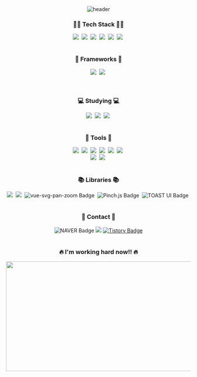 <!--
**CHANGYUNOH/CHANGYUNOH** is a ✨ _special_ ✨ repository because its `README.md` (this file) appears on your GitHub profile.

Here are some ideas to get you started:

- 🔭 I’m currently working on ...
- 🌱 I’m currently learning ...
- 👯 I’m looking to collaborate on ...
- 🤔 I’m looking for help with ...
- 💬 Ask me about ...
- 📫 How to reach me: ...
- 😄 Pronouns: ...
- ⚡ Fun fact: ...
-->

<!--타이틀 부분-->
<div align="center">
  <img src="https://capsule-render.vercel.app/api?type=venom&color=0:8871e5,100:b678c4&stroke=b678c4&height=300&section=header&text=I%20am%20changyu&fontSize=90" alt="header">
</div>


<!--내용 부분-->
<h3 align="center">🧑‍💻 Tech Stack 🧑‍💻</h3>
<div align="center">
    <img src="https://img.shields.io/badge/HTML5-E34F26?style=for-the-badge&logo=html5&logoColor=white">&nbsp
    <img src="https://img.shields.io/badge/CSS3-1572B6?style=for-the-badge&logo=css3&logoColor=white">&nbsp
    <img src="https://img.shields.io/badge/Sass-CC6699?style=for-the-badge&logo=sass&logoColor=white">&nbsp
    <img src="https://img.shields.io/badge/JavaScript-F7DF1E?style=for-the-badge&logo=JavaScript&logoColor=white">&nbsp
    <img src="https://img.shields.io/badge/jquery-%230769AD.svg?style=for-the-badge&logo=jquery&logoColor=white">&nbsp
    <img src="https://img.shields.io/badge/GULP-%23CF4647.svg?style=for-the-badge&logo=gulp&logoColor=white">&nbsp<br>
</div>

<br>

<h3 align="center">🔨 Frameworks 🔨</h3>
<div align="center">
    <img src="https://img.shields.io/badge/Vue.js-35495E?style=for-the-badge&logo=vue.js&logoColor=4FC08D">&nbsp
    <img src="https://img.shields.io/badge/Nuxt-002E3B?style=for-the-badge&logo=nuxtdotjs&logoColor=#00DC82">&nbsp<br><br>
</div>

<br>

<h3 align="center">💻 Studying 💻</h3>
<div align="center">
    <img src="https://img.shields.io/badge/typescript-007ACC.svg?style=for-the-badge&logo=typescript&logoColor=white" />&nbsp
    <img src="https://img.shields.io/badge/React-20232A?style=for-the-badge&logo=react&logoColor=61DAFB">&nbsp
    <img src="https://img.shields.io/badge/Next.js-000?logo=nextdotjs&logoColor=fff&style=for-the-badge">&nbsp
</div>

<br>

<h3 align="center">🔧 Tools 🔧</h3>
<div align="center">
    <img src="https://img.shields.io/badge/gitlab-%23181717.svg?style=for-the-badge&logo=gitlab&logoColor=white">&nbsp
    <img src="https://img.shields.io/badge/github-181717.svg?style=for-the-badge&logo=github&logoColor=white" />&nbsp
    <img src="https://img.shields.io/badge/Notion-F3F3F3.svg?style=for-the-badge&logo=notion&logoColor=black" />&nbsp
    <img src="https://img.shields.io/badge/Trello-%23026AA7.svg?style=for-the-badge&logo=Trello&logoColor=white">&nbsp
    <img src="https://img.shields.io/badge/figma-%23F24E1E.svg?style=for-the-badge&logo=figma&logoColor=white">&nbsp
  <img src="https://img.shields.io/badge/adobe%20photoshop-%2331A8FF.svg?style=for-the-badge&logo=adobe%20photoshop&logoColor=white">&nbsp<br>
    <img src="https://img.shields.io/badge/IntelliJIDEA-000000.svg?style=for-the-badge&logo=intellij-idea&logoColor=white">&nbsp
    <img src="https://img.shields.io/badge/Visual%20Studio%20Code-0078d7.svg?style=for-the-badge&logo=visual-studio-code&logoColor=white">&nbsp
</div>

<br>

<h3 align="center">📚 Libraries 📚</h3>
<div align="center">
    <img src="https://img.shields.io/badge/chart.js-F5788D.svg?style=for-the-badge&logo=chart.js&logoColor=white">&nbsp  
    <img src="https://img.shields.io/badge/Video.js-FF4B00.svg?style=for-the-badge&logo=video.js&logoColor=white">&nbsp
    <img src="https://img.shields.io/badge/vue--svg--pan--zoom-4FC08D.svg?style=for-the-badge&logo=vue.js&logoColor=white" alt="vue-svg-pan-zoom Badge">&nbsp
    <img src="https://img.shields.io/badge/Pinch.js-000000.svg?style=for-the-badge&logo=javascript&logoColor=white" alt="Pinch.js Badge">&nbsp
    <img src="https://img.shields.io/badge/TOAST%20UI-007BE3.svg?style=for-the-badge&logo=toast&logoColor=white" alt="TOAST UI Badge">&nbsp

</div>

<br>

<h3 align="center">📨 Contact 📨</h3>
<div align="center">
    <a>
        <img src="https://img.shields.io/badge/NAVER-03C75A.svg?style=for-the-badge&logo=naver&logoColor=white" alt="NAVER Badge">
    </a>
    <a>
        <img src="https://img.shields.io/badge/no940901@gmail.com-D14836?style=for-the-badge&logo=gmail&logoColor=white"/>
    </a>
    <a href="https://ncg1375.tistory.com/" target="_blank">
      <img src="https://img.shields.io/badge/Tistory-FF5722.svg?style=for-the-badge&logo=tistory&logoColor=white" alt="Tistory Badge">
    </a>
</div>

<br>

<h3 align="center">🔥 I'm working hard now!! 🔥</h3>
<div align="center">
  <a href="https://www.gitanimals.org/en_US?utm_medium=image&utm_source=CHANGYUNOH&utm_content=farm">
    <img
      src="https://render.gitanimals.org/farms/CHANGYUNOH"
      width="600"
      height="300"
    />
  </a>
</div>
